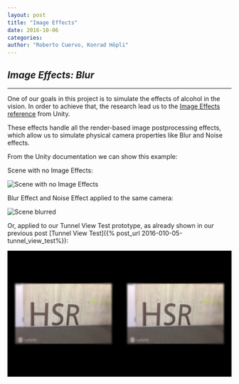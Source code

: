 ```yaml
---
layout: post
title: "Image Effects"
date: 2016-10-06
categories:
author: "Roberto Cuervo, Konrad Höpli"
---
```


## *Image Effects: Blur*

---

One of our goals in this project is to simulate the effects of alcohol in the vision. In order to achieve that, the research lead us to the [Image Effects reference](https://docs.unity3d.com/Manual/comp-ImageEffects.html) from Unity. 

These effects handle all the render-based image postprocessing effects, which allow us to simulate physical camera properties like Blur and Noise effects. 

From the Unity documentation we can show this example:

Scene with no Image Effects:

![Scene with no Image Effects](https://docs.unity3d.com/uploads/Main/FxNone.png)

Blur Effect and Noise Effect applied to the same camera:

![Scene blurred](https://docs.unity3d.com/uploads/Main/FxBlurNoise.png)

Or, applied to our Tunnel View Test prototype, as already shown in our previous post [Tunnel View Test]({% post_url 2016-010-05-tunnel_view_test%}):

![Tunnel Test Screenshot](/media/tunnel_test.png "Tunnel Test" )





